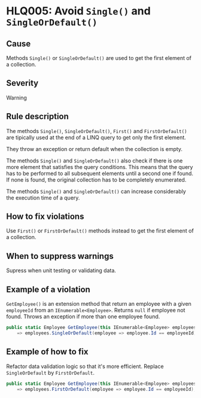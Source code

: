 ﻿# HLQ005: Avoid `Single()` and `SingleOrDefault()`

## Cause

Methods `Single()` or `SingleOrDefault()` are used to get the first element of a collection.

## Severity

Warning

## Rule description

The methods `Single()`, `SingleOrDefault()`, `First()` and `FirstOrDefault()` are tipically used at the end of a LINQ query to get only the first element. 

They throw an exception or return default when the collection is empty.

The methods `Single()` and `SingleOrDefault()` also check if there is one more element that satisfies the query conditions. This means that the query has to be performed to all subsequent elements until a second one if found. If none is found, the original collection has to be completely enumerated.

The methods `Single()` and `SingleOrDefault()` can increase considerably the execution time of a query.

## How to fix violations

Use `First()` or `FirstOrDefault()` methods instead to get the first element of a collection.

## When to suppress warnings

Supress when unit testing or validating data.

## Example of a violation

`GetEmployee()` is an extension method that return an employee with a given `employeeId` from an `IEnumerable<Employee>`. Returns `null` if employee not found.
Throws an exception if more than one employee found.

```csharp
public static Employee GetEmployee(this IEnumerable<Employee> employees, int employeeId)
    => employees.SingleOrDefault(employee => employee.Id == employeeId);
```

## Example of how to fix

Refactor data validation logic so that it's more efficient. Replace `SingleOrDefault` by `FirstOrDefault`. 

```csharp
public static Employee GetEmployee(this IEnumerable<Employee> employees, int employeeId)
    => employees.FirstOrDefault(employee => employee.Id == employeeId);
```
